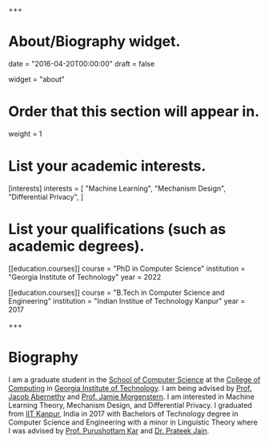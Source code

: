 +++
# About/Biography widget.

date = "2016-04-20T00:00:00"
draft = false

widget = "about"

# Order that this section will appear in.
weight = 1

# List your academic interests.
[interests]
  interests = [
    "Machine Learning",
    "Mechanism Design",
    "Differential Privacy",
  ]

# List your qualifications (such as academic degrees).
[[education.courses]]
  course = "PhD in Computer Science"
  institution = "Georgia Institute of Technology"
  year = 2022

[[education.courses]]
  course = "B.Tech in Computer Science and Engineering"
  institution = "Indian Institue of Technology Kanpur"
  year = 2017
 
+++

# Biography

I am a graduate student in the <a href = "https://www.scs.gatech.edu/"> School of Computer Science</a> at the <a href = "https://www.cc.gatech.edu/">College of Computing</a> in <a href="http://www.gatech.edu/">Georgia Institute of Technology</a>. I am being advised by <a href="https://www.cc.gatech.edu/~jabernethy9/">Prof. Jacob Abernethy</a> and <a href="http://jamiemorgenstern.com/">Prof. Jamie Morgenstern</a>. I am interested in Machine Learning Theory, Mechanism Design, and Differential Privacy. I graduated from <a href = "http://www.iitk.ac.in/">IIT Kanpur</a>, India in 2017 with Bachelors of Technology degree in Computer Science and Engineering with a minor in Linguistic Theory where I was advised by <a href="https://www.cse.iitk.ac.in/users/purushot/">Prof. Purushottam Kar</a> and <a href="http://www.prateekjain.org/">Dr. Prateek Jain</a>.
